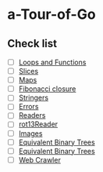 # a-Tour-of-Go

## Check list

- [ ] [Loops and Functions](https://go-tour-jp.appspot.com/flowcontrol/8)
- [ ] [Slices](https://go-tour-jp.appspot.com/moretypes/18)
- [ ] [Maps](https://go-tour-jp.appspot.com/moretypes/23)
- [ ] [Fibonacci closure](https://go-tour-jp.appspot.com/moretypes/26)
- [ ] [Stringers](https://go-tour-jp.appspot.com/methods/18)
- [ ] [Errors](https://go-tour-jp.appspot.com/methods/20)
- [ ] [Readers](https://go-tour-jp.appspot.com/methods/22)
- [ ] [rot13Reader](https://go-tour-jp.appspot.com/methods/23)
- [ ] [Images](https://go-tour-jp.appspot.com/methods/25)
- [ ] [Equivalent Binary Trees](https://go-tour-jp.appspot.com/concurrency/7)
- [ ] [Equivalent Binary Trees](https://go-tour-jp.appspot.com/concurrency/8)
- [ ] [Web Crawler](https://go-tour-jp.appspot.com/concurrency/10)

